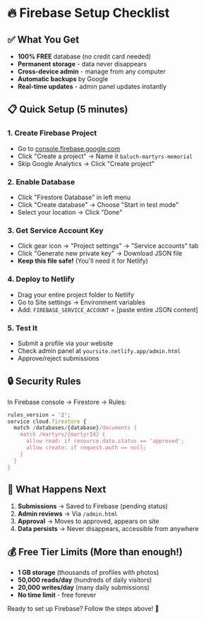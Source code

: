 # 🔥 Firebase Setup Checklist

## ✅ What You Get
- **100% FREE** database (no credit card needed)
- **Permanent storage** - data never disappears
- **Cross-device admin** - manage from any computer
- **Automatic backups** by Google
- **Real-time updates** - admin panel updates instantly

## 📋 Quick Setup (5 minutes)

### 1. Create Firebase Project
- Go to [console.firebase.google.com](https://console.firebase.google.com)
- Click "Create a project" → Name it `baluch-martyrs-memorial`
- Skip Google Analytics → Click "Create project"

### 2. Enable Database
- Click "Firestore Database" in left menu
- Click "Create database" → Choose "Start in test mode"
- Select your location → Click "Done"

### 3. Get Service Account Key
- Click gear icon → "Project settings" → "Service accounts" tab
- Click "Generate new private key" → Download JSON file
- **Keep this file safe!** (You'll need it for Netlify)

### 4. Deploy to Netlify
- Drag your entire project folder to Netlify
- Go to Site settings → Environment variables
- Add: `FIREBASE_SERVICE_ACCOUNT` = [paste entire JSON content]

### 5. Test It
- Submit a profile via your website
- Check admin panel at `yoursite.netlify.app/admin.html`
- Approve/reject submissions

## 🔒 Security Rules
In Firebase console → Firestore → Rules:
```javascript
rules_version = '2';
service cloud.firestore {
  match /databases/{database}/documents {
    match /martyrs/{martyrId} {
      allow read: if resource.data.status == 'approved';
      allow create: if request.auth == null;
    }
  }
}
```

## 🎯 What Happens Next
1. **Submissions** → Saved to Firebase (pending status)
2. **Admin reviews** → Via `/admin.html` 
3. **Approval** → Moves to approved, appears on site
4. **Data persists** → Never disappears, accessible from anywhere

## 💰 Free Tier Limits (More than enough!)
- **1 GB storage** (thousands of profiles with photos)
- **50,000 reads/day** (hundreds of daily visitors)
- **20,000 writes/day** (many daily submissions)
- **No time limit** - free forever

Ready to set up Firebase? Follow the steps above! 🚀
